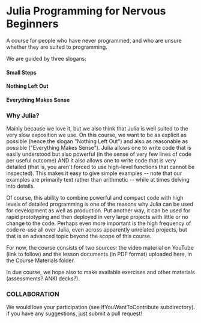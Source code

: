 # Julia Programming for Nervous Beginners

A course for people who have never programmed, and who are unsure whether they are suited to programming.

We are guided by three slogans:

#### Small Steps
#### Nothing Left Out
#### Everything Makes Sense

### Why Julia?

Mainly because we love it, but we also think that Julia is well suited to the very slow exposition we use. On this course, we want to be as explicit as possible (hence the slogan "Nothing Left Out") and also as reasonable as possible ("Everything Makes Sense"). Julia allows one to write code that is easily understood but also powerful (in the sense of very few lines of code per useful outcome) AND it also allows one to write code that is very detailed (that is, you aren't forced to use high-level functions that cannot be inspected). This makes it easy to give simple examples -- note that our examples are primarily text rather than arithmetic -- while at times delving into details.

Of course, this ability to combine powerful and compact code with high levels of detailed programming is one of the reasons why Julia can be used for development as well as production. Put another way, it can be used for rapid prototyping and then deployed in very large projects with little or no change to the code. Perhaps even more important is the high frequency of code re-use all over Julia, even across apparently unrelated projects, but that is an advanced topic beyond the scope of this course.

For now, the course consists of two sources: the video material on YouTube (link to follow) and the lesson documents (in PDF format) uploaded here, in the Course Materials folder.

In due course, we hope also to make available exercises and other materials (assessments? ANKI decks?).


### COLLABORATION

We would love your participation (see IfYouWantToContribute subdirectory). if you have any suggestions, just submit a pull request!
